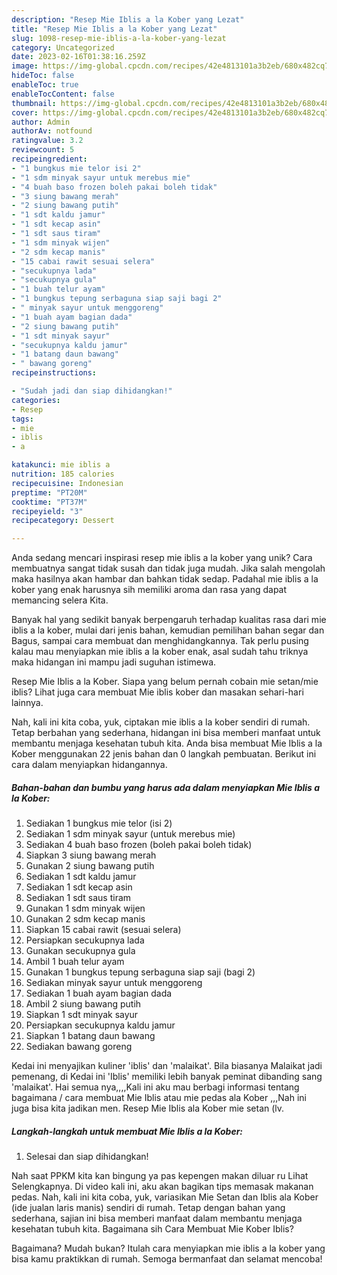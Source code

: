 ```yaml
---
description: "Resep Mie Iblis a la Kober yang Lezat"
title: "Resep Mie Iblis a la Kober yang Lezat"
slug: 1098-resep-mie-iblis-a-la-kober-yang-lezat
category: Uncategorized
date: 2023-02-16T01:38:16.259Z
image: https://img-global.cpcdn.com/recipes/42e4813101a3b2eb/680x482cq70/mie-iblis-a-la-kober-foto-resep-utama.jpg
hideToc: false
enableToc: true
enableTocContent: false
thumbnail: https://img-global.cpcdn.com/recipes/42e4813101a3b2eb/680x482cq70/mie-iblis-a-la-kober-foto-resep-utama.jpg
cover: https://img-global.cpcdn.com/recipes/42e4813101a3b2eb/680x482cq70/mie-iblis-a-la-kober-foto-resep-utama.jpg
author: Admin
authorAv: notfound
ratingvalue: 3.2
reviewcount: 5
recipeingredient:
- "1 bungkus mie telor isi 2"
- "1 sdm minyak sayur untuk merebus mie"
- "4 buah baso frozen boleh pakai boleh tidak"
- "3 siung bawang merah"
- "2 siung bawang putih"
- "1 sdt kaldu jamur"
- "1 sdt kecap asin"
- "1 sdt saus tiram"
- "1 sdm minyak wijen"
- "2 sdm kecap manis"
- "15 cabai rawit sesuai selera"
- "secukupnya lada"
- "secukupnya gula"
- "1 buah telur ayam"
- "1 bungkus tepung serbaguna siap saji bagi 2"
- " minyak sayur untuk menggoreng"
- "1 buah ayam bagian dada"
- "2 siung bawang putih"
- "1 sdt minyak sayur"
- "secukupnya kaldu jamur"
- "1 batang daun bawang"
- " bawang goreng"
recipeinstructions:

- "Sudah jadi dan siap dihidangkan!"
categories:
- Resep
tags:
- mie
- iblis
- a

katakunci: mie iblis a 
nutrition: 185 calories
recipecuisine: Indonesian
preptime: "PT20M"
cooktime: "PT37M"
recipeyield: "3"
recipecategory: Dessert

---
```





Anda sedang mencari inspirasi resep mie iblis a la kober yang unik? Cara membuatnya sangat tidak susah dan tidak juga mudah. Jika salah mengolah maka hasilnya akan hambar dan bahkan tidak sedap. Padahal mie iblis a la kober yang enak harusnya sih memiliki aroma dan rasa yang dapat memancing selera Kita.





Banyak hal yang sedikit banyak berpengaruh terhadap kualitas rasa dari mie iblis a la kober, mulai dari jenis bahan, kemudian pemilihan bahan segar dan Bagus, sampai cara membuat dan menghidangkannya. Tak perlu pusing kalau mau menyiapkan mie iblis a la kober enak,      asal sudah tahu triknya maka hidangan ini mampu jadi suguhan istimewa.














Resep Mie Iblis a la Kober. Siapa yang belum pernah cobain mie setan/mie iblis? Lihat juga cara membuat Mie iblis kober dan masakan sehari-hari lainnya.






Nah, kali ini kita coba, yuk, ciptakan mie iblis a la kober sendiri di rumah. Tetap berbahan yang sederhana, hidangan ini bisa memberi manfaat untuk membantu menjaga kesehatan tubuh kita. Anda bisa membuat Mie Iblis a la Kober menggunakan 22 jenis bahan dan 0 langkah pembuatan. Berikut ini cara dalam menyiapkan hidangannya.

<!--inarticleads1-->

##### Bahan-bahan dan bumbu yang harus ada dalam menyiapkan Mie Iblis a la Kober:

1. Sediakan 1 bungkus mie telor (isi 2)
1. Sediakan 1 sdm minyak sayur (untuk merebus mie)
1. Sediakan 4 buah baso frozen (boleh pakai boleh tidak)
1. Siapkan 3 siung bawang merah
1. Gunakan 2 siung bawang putih
1. Sediakan 1 sdt kaldu jamur
1. Sediakan 1 sdt kecap asin
1. Sediakan 1 sdt saus tiram
1. Gunakan 1 sdm minyak wijen
1. Gunakan 2 sdm kecap manis
1. Siapkan 15 cabai rawit (sesuai selera)
1. Persiapkan secukupnya lada
1. Gunakan secukupnya gula
1. Ambil 1 buah telur ayam
1. Gunakan 1 bungkus tepung serbaguna siap saji (bagi 2)
1. Sediakan  minyak sayur untuk menggoreng
1. Sediakan 1 buah ayam bagian dada
1. Ambil 2 siung bawang putih
1. Siapkan 1 sdt minyak sayur
1. Persiapkan secukupnya kaldu jamur
1. Siapkan 1 batang daun bawang
1. Sediakan  bawang goreng


Kedai ini menyajikan kuliner &#39;iblis&#39; dan &#39;malaikat&#39;. Bila biasanya Malaikat jadi pemenang, di Kedai ini &#39;Iblis&#39; memiliki lebih banyak peminat dibanding sang &#39;malaikat&#39;. Hai semua nya,,,,Kali ini aku mau berbagi informasi tentang bagaimana / cara membuat Mie Iblis atau mie pedas ala Kober ,,,Nah ini juga bisa kita jadikan men. Resep Mie Iblis ala Kober mie setan (lv. 

<!--inarticleads2-->

##### Langkah-langkah untuk membuat Mie Iblis a la Kober:


1. Selesai dan siap dihidangkan!

Nah saat PPKM kita kan bingung ya pas kepengen makan diluar ru Lihat Selengkapnya. Di video kali ini, aku akan bagikan tips memasak makanan pedas. Nah, kali ini kita coba, yuk, variasikan Mie Setan dan Iblis ala Kober (ide jualan laris manis) sendiri di rumah. Tetap dengan bahan yang sederhana, sajian ini bisa memberi manfaat dalam membantu menjaga kesehatan tubuh kita. Bagaimana sih Cara Membuat Mie Kober Iblis? 

Bagaimana? Mudah bukan? Itulah cara menyiapkan mie iblis a la kober yang bisa kamu praktikkan di rumah. Semoga bermanfaat dan selamat mencoba!
